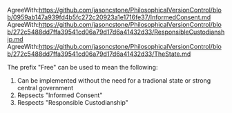 AgreeWith:https://github.com/jasoncstone/PhilosophicalVersionControl/blob/0959ab147a939fd4b5fc272c20923a1e1716fe37/InformedConsent.md
AgreeWith:https://github.com/jasoncstone/PhilosophicalVersionControl/blob/272c5488dd7ffa39541cd06a79d17d6a41432d33/ResponsibleCustodianship.md
AgreeWith:https://github.com/jasoncstone/PhilosophicalVersionControl/blob/272c5488dd7ffa39541cd06a79d17d6a41432d33/TheState.md


The prefix "Free" can be used to mean the following:
1. Can be implemented without the need for a tradional state or strong central government
2. Repsects "Informed Consent"
3. Respects "Responsible Custodianship"
